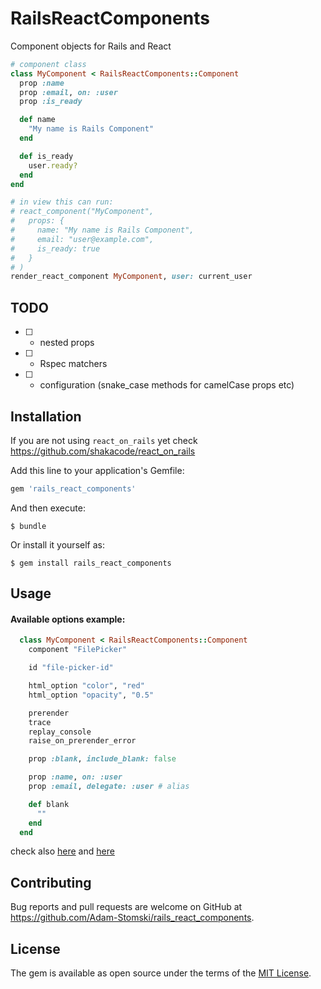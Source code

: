 # RailsReactComponents

Component objects for Rails and React

```ruby
# component class
class MyComponent < RailsReactComponents::Component
  prop :name
  prop :email, on: :user
  prop :is_ready

  def name
    "My name is Rails Component"
  end

  def is_ready
    user.ready?
  end
end

# in view this can run:
# react_component("MyComponent", 
#   props: { 
#     name: "My name is Rails Component",
#     email: "user@example.com",
#     is_ready: true
#   }
# )
render_react_component MyComponent, user: current_user 
```

## TODO

- [ ] - nested props
- [ ] - Rspec matchers
- [ ] - configuration (snake_case methods for camelCase props etc)

## Installation

If you are not using `react_on_rails` yet check https://github.com/shakacode/react_on_rails

Add this line to your application's Gemfile:

```ruby
gem 'rails_react_components'
```

And then execute:

    $ bundle

Or install it yourself as:

    $ gem install rails_react_components

## Usage


#### Available options example:
```ruby
  class MyComponent < RailsReactComponents::Component
    component "FilePicker"

    id "file-picker-id"

    html_option "color", "red"
    html_option "opacity", "0.5"

    prerender
    trace
    replay_console
    raise_on_prerender_error

    prop :blank, include_blank: false

    prop :name, on: :user
    prop :email, delegate: :user # alias

    def blank
      ""
    end
  end
```

check also [here](spec/features) and [here](https://github.com/shakacode/react_on_rails#react_component)

## Contributing

Bug reports and pull requests are welcome on GitHub at https://github.com/Adam-Stomski/rails_react_components.


## License

The gem is available as open source under the terms of the [MIT License](http://opensource.org/licenses/MIT).


